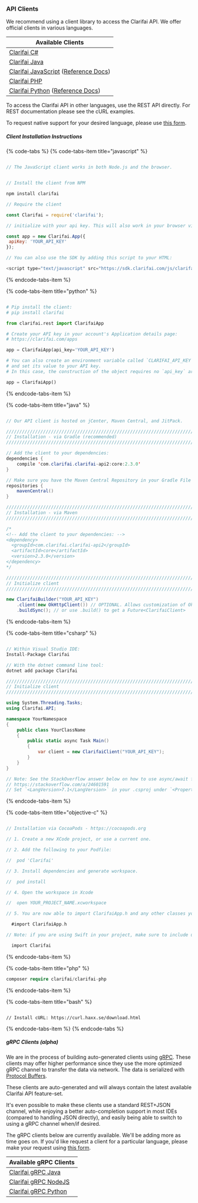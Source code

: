 ### API Clients

We recommend using a client library to access the Clarifai API. We offer official clients in
various languages.

| Available Clients |
| ----------------- |
| [Clarifai C#](https://github.com/Clarifai/clarifai-csharp) |
| [Clarifai Java](https://github.com/Clarifai/clarifai-java) |
| [Clarifai JavaScript](https://github.com/Clarifai/clarifai-javascript) ([Reference Docs](https://sdk.clarifai.com/js/latest/index.html)) |
| [Clarifai PHP](https://github.com/Clarifai/clarifai-php) |
| [Clarifai Python](https://github.com/Clarifai/clarifai-python) ([Reference Docs](https://clarifai-python.readthedocs.io/en/latest/index.html)) |

To access the Clarifai API in other languages, use the REST API directly. For REST documentation
please see the cURL examples.

To request native support for your desired language, please use
[this form](https://docs.google.com/forms/d/e/1FAIpQLScqgilEonz-nalatwbaWQ7XsZ-76RmyMnMt_2jSork5T6kDTQ/viewform).



##### Client Installation Instructions


{% code-tabs %}
{% code-tabs-item title="javascript" %}
```js

// The JavaScript client works in both Node.js and the browser.


// Install the client from NPM

npm install clarifai

// Require the client

const Clarifai = require('clarifai');

// initialize with your api key. This will also work in your browser via http://browserify.org/

const app = new Clarifai.App({
 apiKey: 'YOUR_API_KEY'
});

// You can also use the SDK by adding this script to your HTML:

<script type="text/javascript" src="https://sdk.clarifai.com/js/clarifai-latest.js"></script>
```
{% endcode-tabs-item %}

{% code-tabs-item title="python" %}
```python

# Pip install the client:
# pip install clarifai

from clarifai.rest import ClarifaiApp

# Create your API key in your account's Application details page:
# https://clarifai.com/apps

app = ClarifaiApp(api_key='YOUR_API_KEY')

# You can also create an environment variable called `CLARIFAI_API_KEY`
# and set its value to your API key.
# In this case, the construction of the object requires no `api_key` argument.

app = ClarifaiApp()
```
{% endcode-tabs-item %}

{% code-tabs-item title="java" %}
```java

// Our API client is hosted on jCenter, Maven Central, and JitPack.

///////////////////////////////////////////////////////////////////////////////
// Installation - via Gradle (recommended)
///////////////////////////////////////////////////////////////////////////////

// Add the client to your dependencies:
dependencies {
    compile 'com.clarifai.clarifai-api2:core:2.3.0'
}

// Make sure you have the Maven Central Repository in your Gradle File
repositories {
    mavenCentral()
}

///////////////////////////////////////////////////////////////////////////////
// Installation - via Maven
///////////////////////////////////////////////////////////////////////////////

/*
<!-- Add the client to your dependencies: -->
<dependency>
  <groupId>com.clarifai.clarifai-api2</groupId>
  <artifactId>core</artifactId>
  <version>2.3.0</version>
</dependency>
*/

///////////////////////////////////////////////////////////////////////////////
// Initialize client
///////////////////////////////////////////////////////////////////////////////

new ClarifaiBuilder("YOUR_API_KEY")
    .client(new OkHttpClient()) // OPTIONAL. Allows customization of OkHttp by the user
    .buildSync(); // or use .build() to get a Future<ClarifaiClient>

```
{% endcode-tabs-item %}

{% code-tabs-item title="csharp" %}
```csharp

// Within Visual Studio IDE:
Install-Package Clarifai

// With the dotnet command line tool:
dotnet add package Clarifai

///////////////////////////////////////////////////////////////////////////////
// Initialize client
///////////////////////////////////////////////////////////////////////////////

using System.Threading.Tasks;
using Clarifai.API;

namespace YourNamespace
{
    public class YourClassName
    {
        public static async Task Main()
        {
            var client = new ClarifaiClient("YOUR_API_KEY");
        }
    }
}

// Note: See the StackOverflow answer below on how to use async/await from the Main method in C# < 7.1:
// https://stackoverflow.com/a/24601591
// Set `<LangVersion>7.1</LangVersion>` in your .csproj under `<PropertyGroup/>`

```
{% endcode-tabs-item %}

{% code-tabs-item title="objective-c" %}
```objective-c

// Installation via CocoaPods - https://cocoapods.org

// 1. Create a new XCode project, or use a current one.

// 2. Add the following to your Podfile:

//  pod 'Clarifai'

// 3. Install dependencies and generate workspace.

//  pod install

// 4. Open the workspace in Xcode

//  open YOUR_PROJECT_NAME.xcworkspace

// 5. You are now able to import ClarifaiApp.h and any other classes you need!

  #import ClarifaiApp.h

// Note: if you are using Swift in your project, make sure to include use_frameworks! in your Podfile. Then import Clarifai as a module.

  import Clarifai

```
{% endcode-tabs-item %}

{% code-tabs-item title="php" %}
```php
composer require clarifai/clarifai-php
```
{% endcode-tabs-item %}

{% code-tabs-item title="bash" %}
```cURL

// Install cURL: https://curl.haxx.se/download.html

```
{% endcode-tabs-item %}
{% endcode-tabs %}


##### gRPC Clients (alpha)

We are in the process of building auto-generated clients using [gRPC](https://grpc.io/). These
clients may offer higher performance since they use the more optimized gRPC channel to transfer the
data via network. The data is serialized with
[Protocol Buffers](https://developers.google.com/protocol-buffers/).

These clients are auto-generated and will always contain the latest available Clarifai API
feature-set.

It's even possible to make these clients use a standard REST+JSON channel, while enjoying a better
auto-completion support in most IDEs (compared to handling JSON directly), and easily being able to
switch to using a gRPC channel when/if desired.

The gRPC clients below are currently available. We'll be adding more as time goes on. If you'd
like request a client for a particular language, please make your request using
[this form](https://docs.google.com/forms/d/e/1FAIpQLScqgilEonz-nalatwbaWQ7XsZ-76RmyMnMt_2jSork5T6kDTQ/viewform).

| Available gRPC Clients |
| ----------------- |
| [Clarifai gRPC Java](https://github.com/Clarifai/clarifai-java-grpc/) |
| [Clarifai gRPC NodeJS](https://github.com/Clarifai/clarifai-javascript-grpc) |
| [Clarifai gRPC Python](https://github.com/Clarifai/clarifai-python-grpc/) |
